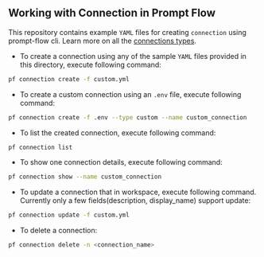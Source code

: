 ## Working with Connection in Prompt Flow
This repository contains example `YAML` files for creating `connection` using prompt-flow cli. Learn more on all the [connections types](https://promptflow.azurewebsites.net/concepts/concept-connections.html).


- To create a connection using any of the sample `YAML` files provided in this directory, execute following command:
```bash
pf connection create -f custom.yml
```

- To create a custom connection using an `.env` file, execute following command:
```bash
pf connection create -f .env --type custom --name custom_connection
```

- To list the created connection, execute following command:
```bash
pf connection list
```

- To show one connection details, execute following command:
```bash
pf connection show --name custom_connection
```

- To update a connection that in workspace, execute following command. Currently only a few fields(description, display_name) support update:
```bash
pf connection update -f custom.yml
```

- To delete a connection:
```bash
pf connection delete -n <connection_name>
```
